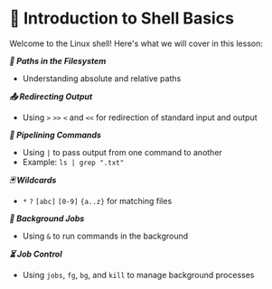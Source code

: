 # 🐚 Introduction to Shell Basics
Welcome to the Linux shell! Here's what we will cover in this lesson:

***📂 Paths in the Filesystem***
- Understanding absolute and relative paths

***📤 Redirecting Output***
- Using `>` `>>` `<` and `<<` for redirection of standard input and output

***🔗 Pipelining Commands***
- Using `|` to pass output from one command to another
- Example: `ls | grep ".txt"`

***🃏 Wildcards***
- `*` `?` `[abc]` `[0-9]` `{a..z}` for matching files

***🔄 Background Jobs***
- Using `&` to run commands in the background

***⏳ Job Control***
- Using `jobs`, `fg`, `bg`, and `kill` to manage background processes

